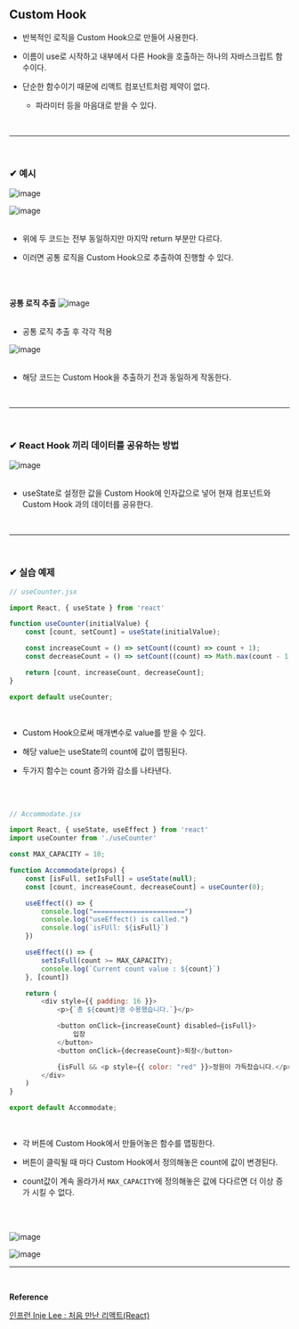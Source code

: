 ## Custom Hook
- 반복적인 로직을 Custom Hook으로 만들어 사용한다.

- 이름이 use로 시작하고 내부에서 다른 Hook을 호출하는 하나의 자바스크립트 함수이다.

- 단순한 함수이기 때문에 리액트 컴포넌트처럼 제약이 없다.
  - 파라미터 등을 마음대로 받을 수 있다.
<br>
<hr>
<br>

### ✔ 예시
![image](https://github.com/BJSNuruhee/levelup/assets/121341413/fe284e25-9cbc-4982-997b-83b35e4b96ba)
<br>

![image](https://github.com/BJSNuruhee/levelup/assets/121341413/5d386a7a-7642-45fd-bc28-3b90e464422a)
<br>
<br>

- 위에 두 코드는 전부 동일하지만 마지막 return 부분만 다르다.

- 이러면 공통 로직을 Custom Hook으로 추출하여 진행할 수 있다.
<br>
<br>

**공통 로직 추출**
![image](https://github.com/BJSNuruhee/levelup/assets/121341413/0a0d9b70-da73-4155-9ff8-2087edcead78)
<br>
<br>

- 공통 로직 추출 후 각각 적용

![image](https://github.com/BJSNuruhee/levelup/assets/121341413/9ecb6344-06b4-40fa-a03d-04f6d566f471)
<br>
<br>

- 해당 코드는 Custom Hook을 추출하기 전과 동일하게 작동한다.
<br>
<hr>
<br>

### ✔ React Hook 끼리 데이터를 공유하는 방법
![image](https://github.com/BJSNuruhee/levelup/assets/121341413/0356f280-9bb7-4922-bb28-472c3c3bb278)
<br>
<br>

- useState로 설정한 값을 Custom Hook에 인자값으로 넣어 현재 컴포넌트와 Custom Hook 과의 데이터를 공유한다.
<br>
<hr>
<br>

### ✔ 실습 예제
```javascript
// useCounter.jsx

import React, { useState } from 'react'

function useCounter(initialValue) {
    const [count, setCount] = useState(initialValue);

    const increaseCount = () => setCount((count) => count + 1);
    const decreaseCount = () => setCount((count) => Math.max(count - 1, 0));

    return [count, increaseCount, decreaseCount];
}

export default useCounter;
```
<br>

- Custom Hook으로써 매개변수로 value를 받을 수 있다.

- 해당 value는 useState의 count에 값이 맵핑된다.

- 두가지 함수는 count 증가와 감소를 나타낸다.
<br>
<br>

```javascript
// Accommodate.jsx

import React, { useState, useEffect } from 'react'
import useCounter from './useCounter'

const MAX_CAPACITY = 10;

function Accommodate(props) {
    const [isFull, setIsFull] = useState(null);
    const [count, increaseCount, decreaseCount] = useCounter(0);

    useEffect(() => {
        console.log("=======================")
        console.log("useEffect() is called.")
        console.log(`isFUll: ${isFull}`)
    })

    useEffect(() => {
        setIsFull(count >= MAX_CAPACITY);
        console.log(`Current count value : ${count}`)
    }, [count])

    return (
        <div style={{ padding: 16 }}>
            <p>{`총 ${count}명 수용했습니다.`}</p>

            <button onClick={increaseCount} disabled={isFull}>
                입장
            </button>
            <button onClick={decreaseCount}>퇴장</button>

            {isFull && <p style={{ color: "red" }}>정원이 가득찼습니다.</p>}
        </div>
    )
}

export default Accommodate;
```
<br>

- 각 버튼에 Custom Hook에서 만들어놓은 함수를 맵핑한다.

- 버튼이 클릭될 때 마다 Custom Hook에서 정의해놓은 count에 값이 변경된다.

- count값이 계속 올라가서 `MAX_CAPACITY`에 정의해놓은 값에 다다르면 더 이상 증가 시킬 수 없다.
<br>
<br>

![image](https://github.com/BJSNuruhee/levelup/assets/121341413/65ae5a05-765d-44b9-a36c-b131dcb5bad8)
<br>

![image](https://github.com/BJSNuruhee/levelup/assets/121341413/a80c1269-7ef3-497b-8e19-a48da09da548)
<br>
<hr>
<br>

**Reference**<br>

[인프런 Inje Lee : 처음 만난 리액트(React)](https://www.inflearn.com/course/%EC%B2%98%EC%9D%8C-%EB%A7%8C%EB%82%9C-%EB%A6%AC%EC%95%A1%ED%8A%B8/dashboard)
